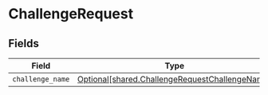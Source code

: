 # ChallengeRequest


## Fields

| Field                                                                                                      | Type                                                                                                       | Required                                                                                                   | Description                                                                                                |
| ---------------------------------------------------------------------------------------------------------- | ---------------------------------------------------------------------------------------------------------- | ---------------------------------------------------------------------------------------------------------- | ---------------------------------------------------------------------------------------------------------- |
| `challenge_name`                                                                                           | [Optional[shared.ChallengeRequestChallengeName]](undefined/models/shared/challengerequestchallengename.md) | :heavy_minus_sign:                                                                                         | N/A                                                                                                        |